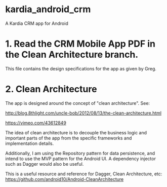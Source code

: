 # kardia_android_crm
A Kardia CRM app for Android

# 1. Read the CRM Mobile App PDF in the Clean Architecture branch.
This file contains the design specifications for the app as given by Greg.

# 2. Clean Architecture

The app is designed around the concept of "clean architecture". See:

http://blog.8thlight.com/uncle-bob/2012/08/13/the-clean-architecture.html

https://vimeo.com/43612849

The idea of clean architecture is to decouple the business logic and important parts of the app from the specific frameworks and implementation details.

Additionally, I am using the Repository pattern for data persistence, and intend to use the MVP pattern for the Android UI. A dependency injector such as Dagger would also be useful.

This is a useful resource and reference for Dagger, Clean Architecture, etc: https://github.com/android10/Android-CleanArchitecture
